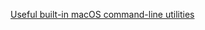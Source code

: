 [Useful built-in macOS command-line utilities](https://weiyen.net/articles/useful-macos-cmd-line-utilities/) 